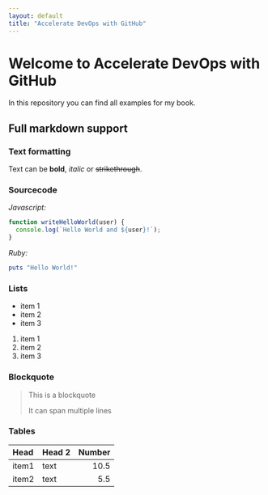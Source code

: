 ```yaml
---
layout: default
title: "Accelerate DevOps with GitHub"
---
```


# Welcome to Accelerate DevOps with GitHub

In this repository you can find all examples for my book.

## Full markdown support

### Text formatting

Text can be **bold**, _italic_ or ~~strikethrough~~.

### Sourcecode

_Javascript:_

```js
function writeHelloWorld(user) {
  console.log(`Hello World and ${user}!`);
}
```

_Ruby:_

```ruby
puts "Hello World!"
```

### Lists

* item 1
* item 2
* item 3

1. item 1
2. item 2
3. item 3

### Blockquote

> This is a blockquote
>
> It can span multiple lines

### Tables

| Head   | Head 2 | Number |
|:-------|:-------|-------:|
|item1   | text   |    10.5|
|item2   | text   |     5.5|
